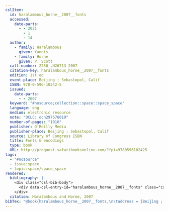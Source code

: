 ```yaml
---
cslItem:
  id: haralambous_horne__2007__fonts
  accessed:
    date-parts:
      - - 2021
        - 1
        - 14
  author:
    - family: Haralambous
      given: Yannis
    - family: Horne
      given: P. Scott
  call-number: Z250 .H26713 2007
  citation-key: haralambous_horne__2007__fonts
  edition: 1st ed
  event-place: Beijing ; Sebastopol, Calif
  ISBN: 978-0-596-10242-5
  issued:
    date-parts:
      - - 2007
  keyword: "#nosource;collection::space::space_space"
  language: eng
  medium: electronic resource
  note: "OCLC: ocn297576019"
  number-of-pages: "1016"
  publisher: O'Reilly Media
  publisher-place: Beijing ; Sebastopol, Calif
  source: Library of Congress ISBN
  title: Fonts & encodings
  type: book
  URL: http://proquest.safaribooksonline.com/?fpi=9780596102425
tags:
  - "#nosource"
  - issue:space
  - topic:space/space_space
rendered:
  bibliography: |-
    <div class="csl-bib-body">
      <div data-csl-entry-id="haralambous_horne__2007__fonts" class="csl-entry">Haralambous, Y. and Horne, P.S. 2007 <i>Fonts &#38; encodings</i> [electronic resource]. 1st ed. Beijing ; Sebastopol, Calif: O’Reilly Media. Available at: <a href='http://proquest.safaribooksonline.com/?fpi=9780596102425'>http://proquest.safaribooksonline.com/?fpi=9780596102425</a> (Accessed: January 14, 2021).</div>
    </div>
  citation: Haralambous and Horne, 2007
bibTex: "@book{haralambous_horne__2007__fonts,\n\taddress = {Beijing ; Sebastopol, Calif},\n\tauthor = {Haralambous, Yannis and Horne, P. Scott},\n\tedition = {1st ed},\n\tyear = {2007},\n\tnote = {OCLC: ocn297576019},\n\tpublisher = {O'Reilly Media},\n\ttitle = {Fonts & encodings},\n}\n\n"
---
```

